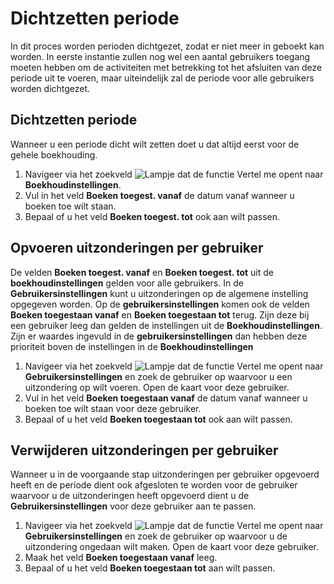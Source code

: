 # Dichtzetten periode

In dit proces worden perioden dichtgezet, zodat er niet meer in geboekt kan worden. In eerste instantie zullen nog wel een aantal gebruikers toegang moeten hebben om de activiteiten met betrekking tot het afsluiten van deze periode uit te voeren, maar uiteindelijk zal de periode voor alle gebruikers worden dichtgezet.

## Dichtzetten periode

Wanneer u een periode dicht wilt zetten doet u dat altijd eerst voor de gehele boekhouding. 

1. Navigeer via het zoekveld ![Lampje dat de functie Vertel me opent](https://docs.microsoft.com/nl-NL/dynamics365/business-central/media/ui-search/search_small.png "Vertel me wat u wilt doen") naar **Boekhoudinstellingen**.
2. Vul in het veld **Boeken toegest. vanaf** de datum vanaf wanneer u boeken toe wilt staan. 
3. Bepaal of u het veld **Boeken toegest. tot** ook aan wilt passen. 

## Opvoeren uitzonderingen per gebruiker

De velden **Boeken toegest. vanaf** en **Boeken toegest. tot** uit de **boekhoudinstellingen** gelden voor alle gebruikers. In de **Gebruikersinstellingen** kunt u uitzonderingen op de algemene instelling opgegeven worden. Op de **gebruikersinstellingen** komen ook de velden **Boeken toegestaan vanaf** en **Boeken toegestaan tot** terug. Zijn deze bij een gebruiker leeg dan gelden de instellingen uit de **Boekhoudinstellingen**. Zijn er waardes ingevuld in de **gebruikersinstellingen** dan hebben deze prioriteit boven de instellingen in de **Boekhoudinstellingen**

1. Navigeer via het zoekveld ![Lampje dat de functie Vertel me opent](https://docs.microsoft.com/nl-NL/dynamics365/business-central/media/ui-search/search_small.png "Vertel me wat u wilt doen") naar **Gebruikersinstellingen** en zoek de gebruiker op waarvoor u een uitzondering op wilt voeren. Open de kaart voor deze gebruiker. 
2. Vul in het veld **Boeken toegestaan vanaf** de datum vanaf wanneer u boeken toe wilt staan voor deze gebruiker.
3. Bepaal of u het veld **Boeken toegestaan tot** ook aan wilt passen. 

## Verwijderen uitzonderingen per gebruiker

Wanneer u in de voorgaande stap uitzonderingen per gebruiker opgevoerd heeft en de periode dient ook afgesloten te worden voor de gebruiker waarvoor u de uitzonderingen heeft opgevoerd dient u de **Gebruikersinstellingen** voor deze gebruiker aan te passen. 

1. Navigeer via het zoekveld ![Lampje dat de functie Vertel me opent](https://docs.microsoft.com/nl-NL/dynamics365/business-central/media/ui-search/search_small.png "Vertel me wat u wilt doen") naar **Gebruikersinstellingen** en zoek de gebruiker op waarvoor u de uitzondering ongedaan wilt maken. Open de kaart voor deze gebruiker. 
2. Maak het veld **Boeken toegestaan vanaf** leeg. 
3. Bepaal of u het veld **Boeken toegestaan tot** aan wilt passen. 
<!--stackedit_data:
eyJoaXN0b3J5IjpbMjUyOTQyMjc2LC05OTMwMDMxMTFdfQ==
-->
